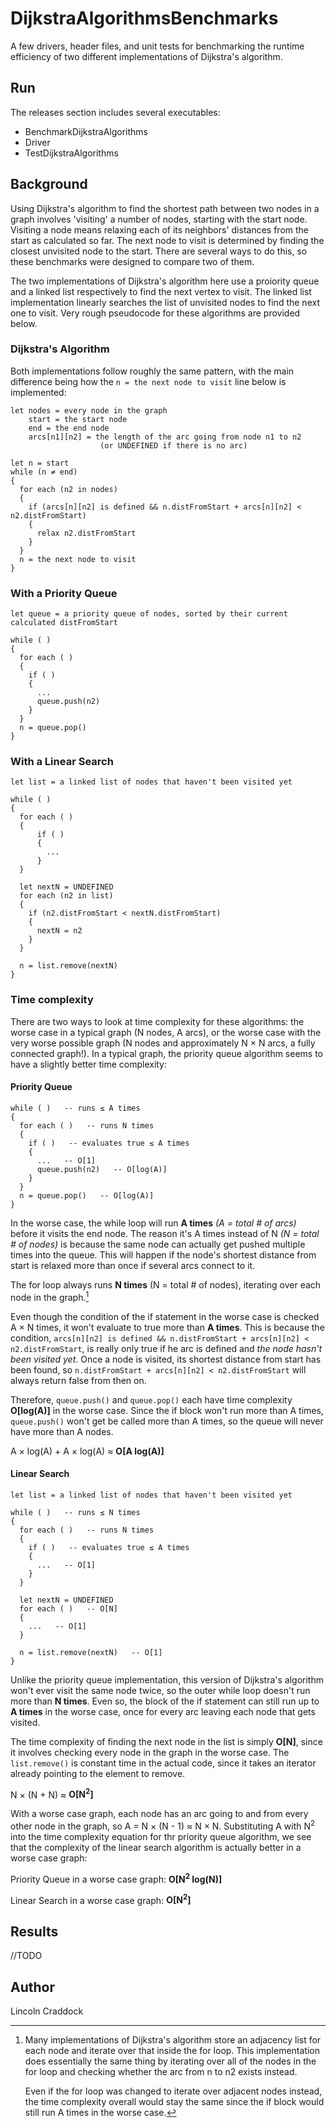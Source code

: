 # DijkstraAlgorithmsBenchmarks
A few drivers, header files, and unit tests for benchmarking the runtime efficiency of two different implementations of Dijkstra's algorithm.

## Run
The releases section includes several executables:
- BenchmarkDijkstraAlgorithms
- Driver
- TestDijkstraAlgorithms

## Background
Using Dijkstra's algorithm to find the shortest path between two nodes in a graph involves 'visiting' a number of nodes, starting with the start node. Visiting a node means relaxing each of its neighbors' distances from the start as calculated so far. The next node to visit is determined by finding the closest unvisited node to the start. There are several ways to do this, so these benchmarks were designed to compare two of them.

The two implementations of Dijkstra's algorithm here use a proiority queue and a linked list respectively to find the next vertex to visit. The linked list implementation linearly searches the list of unvisited nodes to find the next one to visit. Very rough pseudocode for these algorithms are provided below.

### Dijkstra's Algorithm
Both implementations follow roughly the same pattern, with the main difference being how the ``n = the next node to visit`` line below is implemented:
```
let nodes = every node in the graph
    start = the start node
    end = the end node
    arcs[n1][n2] = the length of the arc going from node n1 to n2
                    (or UNDEFINED if there is no arc)

let n = start
while (n ≠ end)
{
  for each (n2 in nodes)
  {
    if (arcs[n][n2] is defined && n.distFromStart + arcs[n][n2] < n2.distFromStart)
    {
      relax n2.distFromStart
    }
  }
  n = the next node to visit
}
```

### With a Priority Queue
```
let queue = a priority queue of nodes, sorted by their current calculated distFromStart

while ( )
{
  for each ( )
  {
    if ( )
    {
      ...
      queue.push(n2)
    }
  }
  n = queue.pop()
}
```

### With a Linear Search
```
let list = a linked list of nodes that haven't been visited yet

while ( )
{
  for each ( )
  {
      if ( )
      {
        ...
      }
  }

  let nextN = UNDEFINED
  for each (n2 in list)
  {
    if (n2.distFromStart < nextN.distFromStart)
    {
      nextN = n2
    }
  }

  n = list.remove(nextN)
}
```

### Time complexity
There are two ways to look at time complexity for these algorithms: the worse case in a typical graph (N nodes, A arcs), or the worse case with the very worse possible graph (N nodes and approximately N × N arcs, a fully connected graph!). In a typical graph, the priority queue algorithm seems to have a slightly better time complexity:

#### Priority Queue
```
while ( )   -- runs ≤ A times
{
  for each ( )   -- runs N times
  {
    if ( )   -- evaluates true ≤ A times
    {
      ...   -- O[1]
      queue.push(n2)   -- O[log(A)]
    }
  }
  n = queue.pop()   -- O[log(A)]
}
```
In the worse case, the while loop will run **A times** _(A = total # of arcs)_ before it visits the end node. The reason it's A times instead of N _(N = total # of nodes)_ is because the same node can actually get pushed multiple times into the queue. This will happen if the node's shortest distance from start is relaxed more than once if several arcs connect to it.

The for loop always runs **N times** (N = total # of nodes), iterating over each node in the graph.[^1]

Even though the condition of the if statement in the worse case is checked A × N times, it won't evaluate to true more than **A times**. This is because the condition, ``arcs[n][n2] is defined && n.distFromStart + arcs[n][n2] < n2.distFromStart``, is really only true if he arc is defined and _the node hasn't been visited yet_. Once a node is visited, its shortest distance from start has been found, so ``n.distFromStart + arcs[n][n2] < n2.distFromStart`` will always return false from then on.

Therefore, ``queue.push()`` and ``queue.pop()`` each have time complexity **O[log(A)]** in the worse case. Since the if block won't run more than A times, ``queue.push()`` won't get be called more than A times, so the queue will never have more than A nodes.

A × log(A) + A × log(A) ≈ **O\[A log(A)\]**

#### Linear Search
```
let list = a linked list of nodes that haven't been visited yet

while ( )   -- runs ≤ N times
{
  for each ( )   -- runs N times
  {
    if ( )   -- evaluates true ≤ A times
    {
      ...   -- O[1]
    }
  }

  let nextN = UNDEFINED
  for each ( )   -- O[N]
  {
    ...   -- O[1]
  }

  n = list.remove(nextN)   -- O[1]
}
```
Unlike the priority queue implementation, this version of Dijkstra's algorithm won't ever visit the same node twice, so the outer while loop doesn't run more than **N times**. Even so, the block of the if statement can still run up to **A times** in the worse case, once for every arc leaving each node that gets visited.

The time complexity of finding the next node in the list is simply **O[N]**, since it involves checking every node in the graph in the worse case. The ``list.remove()`` is constant time in the actual code, since it takes an iterator already pointing to the element to remove.

N × (N + N) ≈ **O[N<sup>2</sup>]**

With a worse case graph, each node has an arc going to and from every other node in the graph, so A = N × (N - 1) ≈ N × N. Substituting A with N<sup>2</sup> into the time complexity equation for thr priority queue algorithm, we see that the complexity of the linear search algorithm is actually better in a worse case graph:

Priority Queue in a worse case graph: **O[N<sup>2</sup> log(N)]**

Linear Search in a worse case graph: **O[N<sup>2</sup>]**

## Results
//TODO

## Author
Lincoln Craddock

[^1]: Many implementations of Dijkstra's algorithm store an adjacency list for each node and iterate over that inside the for loop. This implementation does essentially the same thing by iterating over all of the nodes in the for loop and checking whether the arc from n to n2 exists instead.
    
    Even if the for loop was changed to iterate over adjacent nodes instead, the time complexity overall would stay the same since the if block would still run A times in the worse case.
